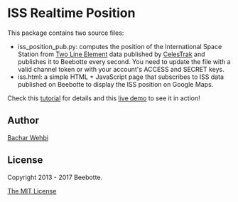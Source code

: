 ISS Realtime Position
=====================

This package contains two source files:
 * iss_position_pub.py: computes the position of the International Space Station from [Two Line Element](http://en.wikipedia.org/wiki/Two-line_element_set) data published by [CelesTrak](http://www.celestrak.com/NORAD/elements/stations.txt) and publishes it to Beebotte every second. You need to update the file with a valid channel token or with your account's ACCESS and SECRET keys.
 * iss.html: a simple HTML + JavaScript page that subscribes to ISS data published on Beebotte to display the ISS position on Google Maps.

Check this [tutorial](http://beebotte.com/tutorials/iss_realtime_position) for details and this [live demo](http://beebotte.com/iss.html) to see it in action!

## Author
[Bachar Wehbi](http://twitter.com/bachwehbi)

## License
Copyright 2013 - 2017 Beebotte.

[The MIT License](http://opensource.org/licenses/MIT)
